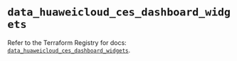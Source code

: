 # `data_huaweicloud_ces_dashboard_widgets`

Refer to the Terraform Registry for docs: [`data_huaweicloud_ces_dashboard_widgets`](https://registry.terraform.io/providers/huaweicloud/huaweicloud/1.71.1/docs/data-sources/ces_dashboard_widgets).
